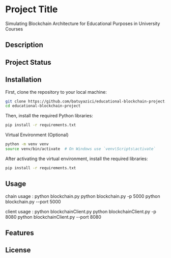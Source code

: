 # Project Title
Simulating Blockchain Architecture for Educational Purposes in University Courses

## Description

## Project Status

## Installation
First, clone the repository to your local machine:
```bash
git clone https://github.com/batuyazici/educational-blockchain-project.git
cd educational-blockchain-project
```
Then, install the required Python libraries:
```bash 
pip install -r requirements.txt
```
Virtual Environment (Optional)
```bash
python -m venv venv
source venv/bin/activate  # On Windows use `venv\Scripts\activate`
```
After activating the virtual environment, install the required libraries:
```bash
pip install -r requirements.txt
```
## Usage
chain usage     : python blockchain.py
                  python blockchain.py -p 5000
                  python blockchain.py --port 5000

client usage    : python blockchainClient.py
                  python blockchainClient.py -p 8080
                  python blockchainClient.py --port 8080
## Features




## License

